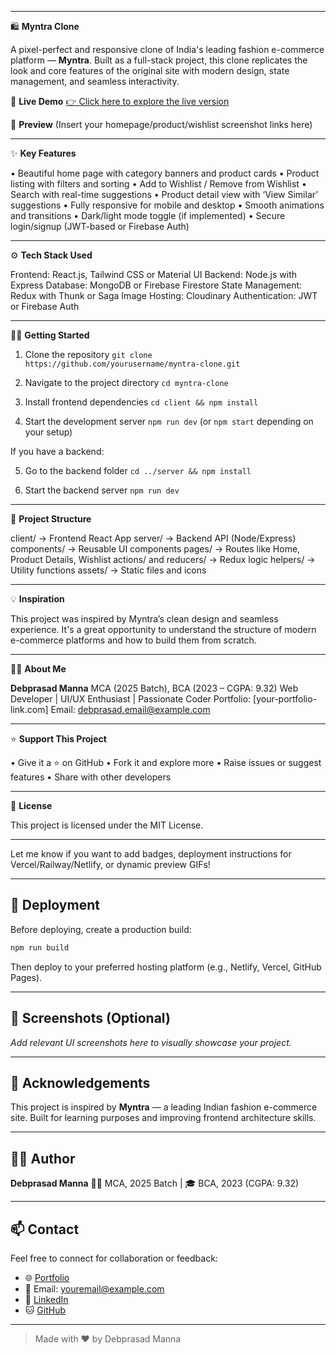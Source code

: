 
---

🛍️ **Myntra Clone**

A pixel-perfect and responsive clone of India's leading fashion e-commerce platform — **Myntra**. Built as a full-stack project, this clone replicates the look and core features of the original site with modern design, state management, and seamless interactivity.

🔗 **Live Demo**
[👉 Click here to explore the live version](https://your-live-site-link.com)

📸 **Preview**
(Insert your homepage/product/wishlist screenshot links here)

---

✨ **Key Features**

• Beautiful home page with category banners and product cards
• Product listing with filters and sorting
• Add to Wishlist / Remove from Wishlist
• Search with real-time suggestions
• Product detail view with ‘View Similar’ suggestions
• Fully responsive for mobile and desktop
• Smooth animations and transitions
• Dark/light mode toggle (if implemented)
• Secure login/signup (JWT-based or Firebase Auth)

---

⚙️ **Tech Stack Used**

Frontend: React.js, Tailwind CSS or Material UI
Backend: Node.js with Express
Database: MongoDB or Firebase Firestore
State Management: Redux with Thunk or Saga
Image Hosting: Cloudinary
Authentication: JWT or Firebase Auth

---

🧑‍💻 **Getting Started**

1. Clone the repository
   `git clone https://github.com/yourusername/myntra-clone.git`

2. Navigate to the project directory
   `cd myntra-clone`

3. Install frontend dependencies
   `cd client && npm install`

4. Start the development server
   `npm run dev` (or `npm start` depending on your setup)

If you have a backend:

5. Go to the backend folder
   `cd ../server && npm install`

6. Start the backend server
   `npm run dev`

---

📁 **Project Structure**

client/ → Frontend React App
server/ → Backend API (Node/Express)
components/ → Reusable UI components
pages/ → Routes like Home, Product Details, Wishlist
actions/ and reducers/ → Redux logic
helpers/ → Utility functions
assets/ → Static files and icons

---

💡 **Inspiration**

This project was inspired by Myntra’s clean design and seamless experience. It's a great opportunity to understand the structure of modern e-commerce platforms and how to build them from scratch.

---

🙋‍♂️ **About Me**

**Debprasad Manna**
MCA (2025 Batch), BCA (2023 – CGPA: 9.32)
Web Developer | UI/UX Enthusiast | Passionate Coder
Portfolio: \[your-portfolio-link.com]
Email: [debprasad.email@example.com](mailto:debprasad.email@example.com)

---

⭐ **Support This Project**

• Give it a ⭐ on GitHub
• Fork it and explore more
• Raise issues or suggest features
• Share with other developers

---

📄 **License**

This project is licensed under the MIT License.

---

Let me know if you want to add badges, deployment instructions for Vercel/Railway/Netlify, or dynamic preview GIFs!

---

## 🚢 Deployment

Before deploying, create a production build:

```bash
npm run build
```

Then deploy to your preferred hosting platform (e.g., Netlify, Vercel, GitHub Pages).

---

## 📸 Screenshots (Optional)

*Add relevant UI screenshots here to visually showcase your project.*

---

## 🙌 Acknowledgements

This project is inspired by **Myntra** — a leading Indian fashion e-commerce site. Built for learning purposes and improving frontend architecture skills.

---

## 🧑‍💻 Author

**Debprasad Manna**
🧑‍🎓 MCA, 2025 Batch | 🎓 BCA, 2023 (CGPA: 9.32)

---

## 📫 Contact

Feel free to connect for collaboration or feedback:

* 🌐 [Portfolio](#)
* 📧 Email: [youremail@example.com](mailto:youremail@example.com)
* 💼 [LinkedIn](#)
* 🐱 [GitHub](https://github.com/tm2k23)

---

> Made with ❤️ by Debprasad Manna

```

```
